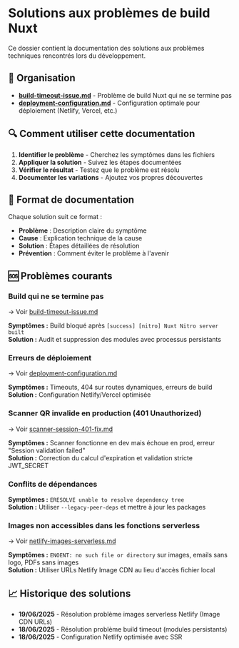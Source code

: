 # Solutions aux problèmes de build Nuxt

Ce dossier contient la documentation des solutions aux problèmes techniques rencontrés lors du développement.

## 📁 Organisation

- **[build-timeout-issue.md](./build-timeout-issue.md)** - Problème de build Nuxt qui ne se termine pas
- **[deployment-configuration.md](./deployment-configuration.md)** - Configuration optimale pour déploiement (Netlify, Vercel, etc.)

## 🔍 Comment utiliser cette documentation

1. **Identifier le problème** - Cherchez les symptômes dans les fichiers
2. **Appliquer la solution** - Suivez les étapes documentées
3. **Vérifier le résultat** - Testez que le problème est résolu
4. **Documenter les variations** - Ajoutez vos propres découvertes

## 📝 Format de documentation

Chaque solution suit ce format :

- **Problème** : Description claire du symptôme
- **Cause** : Explication technique de la cause
- **Solution** : Étapes détaillées de résolution
- **Prévention** : Comment éviter le problème à l'avenir

## 🆘 Problèmes courants

### Build qui ne se termine pas
→ Voir [build-timeout-issue.md](./build-timeout-issue.md)

**Symptômes :** Build bloqué après `[success] [nitro] Nuxt Nitro server built`  
**Solution :** Audit et suppression des modules avec processus persistants

### Erreurs de déploiement
→ Voir [deployment-configuration.md](./deployment-configuration.md)

**Symptômes :** Timeouts, 404 sur routes dynamiques, erreurs de build  
**Solution :** Configuration Netlify/Vercel optimisée

### Scanner QR invalide en production (401 Unauthorized)
→ Voir [scanner-session-401-fix.md](./scanner-session-401-fix.md)

**Symptômes :** Scanner fonctionne en dev mais échoue en prod, erreur "Session validation failed"  
**Solution :** Correction du calcul d'expiration et validation stricte JWT_SECRET

### Conflits de dépendances
**Symptômes :** `ERESOLVE unable to resolve dependency tree`  
**Solution :** Utiliser `--legacy-peer-deps` et mettre à jour les packages

### Images non accessibles dans les fonctions serverless
→ Voir [netlify-images-serverless.md](./netlify-images-serverless.md)

**Symptômes :** `ENOENT: no such file or directory` sur images, emails sans logo, PDFs sans images  
**Solution :** Utiliser URLs Netlify Image CDN au lieu d'accès fichier local

## 📈 Historique des solutions

- **19/06/2025** - Résolution problème images serverless Netlify (Image CDN URLs)
- **18/06/2025** - Résolution problème build timeout (modules persistants)
- **18/06/2025** - Configuration Netlify optimisée avec SSR

